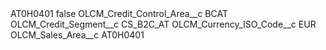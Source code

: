 <?xml version="1.0" encoding="UTF-8"?>
<CustomMetadata xmlns="http://soap.sforce.com/2006/04/metadata" xmlns:xsi="http://www.w3.org/2001/XMLSchema-instance" xmlns:xsd="http://www.w3.org/2001/XMLSchema">
    <label>AT0H0401</label>
    <protected>false</protected>
    <values>
        <field>OLCM_Credit_Control_Area__c</field>
        <value xsi:type="xsd:string">BCAT</value>
    </values>
    <values>
        <field>OLCM_Credit_Segment__c</field>
        <value xsi:type="xsd:string">CS_B2C_AT</value>
    </values>
    <values>
        <field>OLCM_Currency_ISO_Code__c</field>
        <value xsi:type="xsd:string">EUR</value>
    </values>
    <values>
        <field>OLCM_Sales_Area__c</field>
        <value xsi:type="xsd:string">AT0H0401</value>
    </values>
</CustomMetadata>

